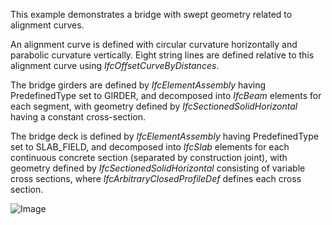 This example demonstrates a bridge with swept geometry related to alignment curves.

An alignment curve is defined with circular curvature horizontally and parabolic curvature vertically. Eight string lines are defined relative to this alignment curve using _IfcOffsetCurveByDistances_.

The bridge girders are defined by _IfcElementAssembly_ having PredefinedType set to GIRDER, and decomposed into _IfcBeam_ elements for each segment, with geometry defined by _IfcSectionedSolidHorizontal_ having a constant cross-section.

The bridge deck is defined by _IfcElementAssembly_ having PredefinedType set to SLAB_FIELD, and decomposed into _IfcSlab_ elements for each continuous concrete section (separated by construction joint), with geometry defined by _IfcSectionedSolidHorizontal_ consisting of variable cross sections, where _IfcArbitraryClosedProfileDef_ defines each cross section.

![Image](../../../../figures/examples/bridge-variable-profile.png)